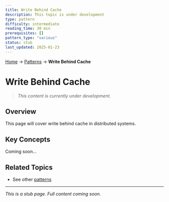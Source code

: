 ```yaml
---
title: Write Behind Cache
description: This topic is under development
type: pattern
difficulty: intermediate
reading_time: 30 min
prerequisites: []
pattern_type: "various"
status: stub
last_updated: 2025-01-23
---
```


<!-- Navigation -->
[Home](../index.md) → [Patterns](index.md) → **Write Behind Cache**

# Write Behind Cache

> *This content is currently under development.*

## Overview

This page will cover write behind cache in distributed systems.

## Key Concepts

Coming soon...

## Related Topics

- See other [patterns](index.md)

---

*This is a stub page. Full content coming soon.*
